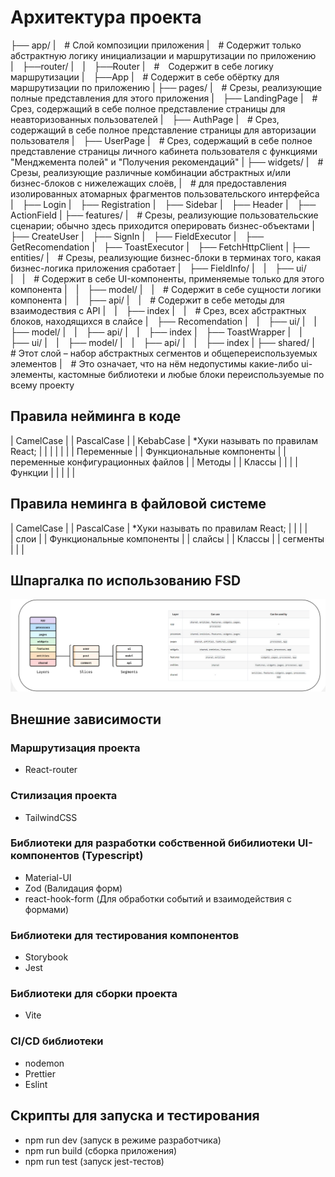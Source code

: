 # Архитектура проекта

├── app/
| # Слой композиции приложения
| # Содержит только абстрактную логику инициализации и маршрутизации по приложению
| ├──router/
| | ├──Router
| # Содержит в себе логику маршрутизации
| ├──App
| # Содержит в себе обёртку для маршрутизации по приложению
|
├── pages/
| # Срезы, реализующие полные представления для этого приложения
| ├── LandingPage
| # Срез, содержащий в себе полное представление страницы для неавторизованных пользователей
| ├── AuthPage
| # Срез, содержащий в себе полное представление страницы для авторизации пользователя
| ├── UserPage
| # Срез, содержащий в себе полное представление страницы личного кабинета пользователя с функциями "Менджемента полей" и "Получения рекомендаций"
|
├── widgets/
| # Срезы, реализующие различные комбинации абстрактных и/или бизнес-блоков с нижележащих слоёв,
| # для предоставления изолированных атомарных фрагментов пользовательского интерфейса
| ├── Login
| ├── Registration
| ├── Sidebar
| ├── Header
| ├── ActionField
|
├── features/
| # Срезы, реализующие пользовательские сценарии; обычно здесь приходится оперировать бизнес-объектами
| ├── CreateUser
| ├── SignIn
| ├── FieldExecutor
| ├── GetRecomendation
| ├── ToastExecutor
| ├── FetchHttpClient
|
├── entities/
| # Срезы, реализующие бизнес-блоки в терминах того, какая бизнес-логика приложения сработает
| ├── FieldInfo/
| | ├── ui/
| | # Содержит в себе UI-компоненты, применяемые только для этого компонента
| | ├── model/
| | # Содержит в себе сущности логики компонента
| | ├── api/
| | # Содержит в себе методы для взаимодествия с API
| | ├── index
| | # Срез, всех абстрактных блоков, находящихся в слайсе
| ├── Recomendation
| | ├── ui/
| | ├── model/
| | ├── api/
| | ├── index
| ├── ToastWrapper
| | ├── ui/
| | ├── model/
| | ├── api/
| | ├── index
|
├── shared/
| # Этот слой – набор абстрактных сегментов и общепереиспользуемых элементов
| # Это означает, что на нём недопустимы какие-либо ui-элементы, кастомные библиотеки и любые блоки переиспользуемые по всему проекту

## Правила нейминга в коде 

|   CamelCase   |           |          PascalCase           |           |                   KebabCase                   |           *Хуки называть по правилам React;
|               |           |                               |           |                                               |
|   Переменные  |           |   Функциональные компоненты   |           |       переменные конфигурационных файлов      |
|   Методы      |           |            Классы             |           |                                               |
|   Функции     |           |                               |           |                                               |

## Правила неминга в файловой системе

|   CamelCase   |           |          PascalCase           |           *Хуки называть по правилам React;
|               |           |                               |           
|     слои      |           |   Функциональные компоненты   |
|    слайсы     |           |            Классы             |
|   сегменты    |           |                               |

## Шпаргалка по использованию FSD

![Модель использования FSD](image.png)

## Внешние зависимости

### Маршрутизация проекта
- React-router

### Стилизация проекта
- TailwindCSS

### Библиотеки для разработки собственной бибилиотеки UI-компонентов (Typescript)
- Material-UI
- Zod (Валидация форм)
- react-hook-form (Для обработки событий и взаимодействия с формами)

### Библиотеки для тестирования компонентов
- Storybook
- Jest

### Библиотеки для сборки проекта
- Vite

### CI/CD библиотеки
- nodemon
- Prettier
- Eslint

## Скрипты для запуска и тестирования
- npm run dev (запуск в режиме разработчика)
- npm run build (cборка приложения)
- npm run test (запуск jest-тестов)